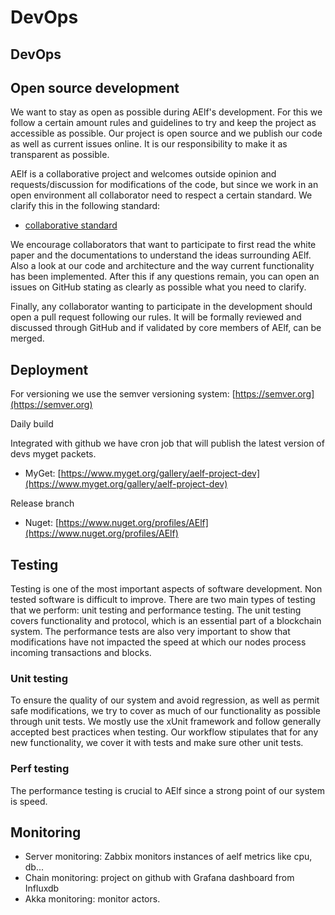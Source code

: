 # DevOps

## DevOps

## Open source development

We want to stay as open as possible during AElf's development. For this we follow a certain amount rules and guidelines to try and keep the project as accessible as possible. Our project is open source and we publish our code as well as current issues online. It is our responsibility to make it as transparent as possible.

AElf is a collaborative project and welcomes outside opinion and requests/discussion for modifications of the code, but since we work in an open environment all collaborator need to respect a certain standard. We clarify this in the following standard:

* [collaborative standard](https://github.com/AElfProject/AElf/blob/dev/CODE_OF_CONDUCT.md)

We encourage collaborators that want to participate to first read the white paper and the documentations to understand the ideas surrounding AElf. Also a look at our code and architecture and the way current functionality has been implemented. After this if any questions remain, you can open an issues on GitHub stating as clearly as possible what you need to clarify.

Finally, any collaborator wanting to participate in the development should open a pull request following our rules. It will be formally reviewed and discussed through GitHub and if validated by core members of AElf, can be merged.

## Deployment

For versioning we use the semver versioning system: [https://semver.org](https://semver.org)

Daily build

Integrated with github we have cron job that will publish the latest version of devs myget packets.

* MyGet: [https://www.myget.org/gallery/aelf-project-dev](https://www.myget.org/gallery/aelf-project-dev)

Release branch

* Nuget: [https://www.nuget.org/profiles/AElf](https://www.nuget.org/profiles/AElf)

## Testing

Testing is one of the most important aspects of software development. Non tested software is difficult to improve. There are two main types of testing that we perform: unit testing and performance testing. The unit testing covers functionality and protocol, which is an essential part of a blockchain system. The performance tests are also very important to show that modifications have not impacted the speed at which our nodes process incoming transactions and blocks.

### Unit testing

To ensure the quality of our system and avoid regression, as well as permit safe modifications, we try to cover as much of our functionality as possible through unit tests. We mostly use the xUnit framework and follow generally accepted best practices when testing. Our workflow stipulates that for any new functionality, we cover it with tests and make sure other unit tests.

### Perf testing

The performance testing is crucial to AElf since a strong point of our system is speed.

## Monitoring

* Server monitoring: Zabbix monitors instances of aelf metrics like cpu, db...
* Chain monitoring: project on github with Grafana dashboard from Influxdb
* Akka monitoring: monitor actors.

